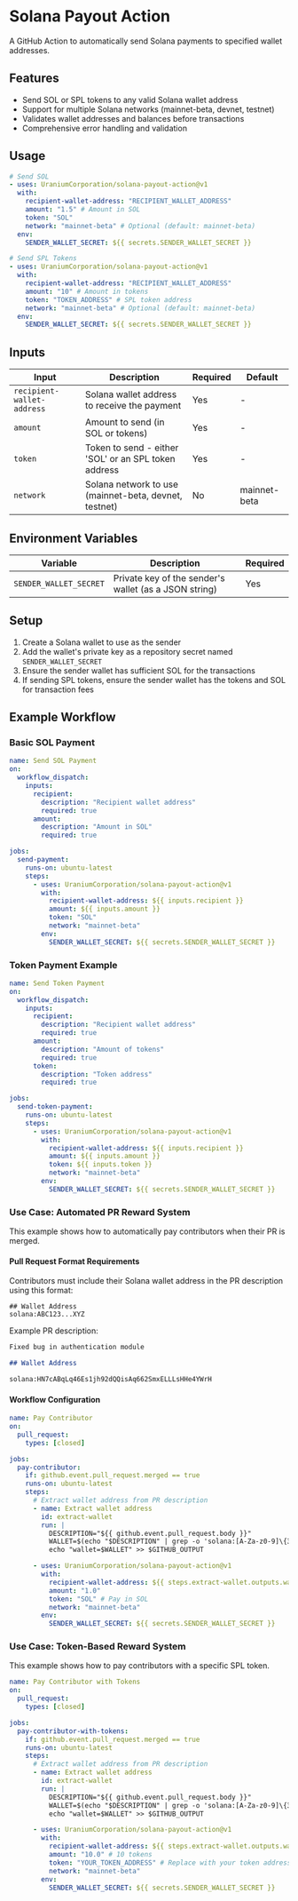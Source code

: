 # Solana Payout Action

A GitHub Action to automatically send Solana payments to specified wallet addresses.

## Features

- Send SOL or SPL tokens to any valid Solana wallet address
- Support for multiple Solana networks (mainnet-beta, devnet, testnet)
- Validates wallet addresses and balances before transactions
- Comprehensive error handling and validation

## Usage

```yaml
# Send SOL
- uses: UraniumCorporation/solana-payout-action@v1
  with:
    recipient-wallet-address: "RECIPIENT_WALLET_ADDRESS"
    amount: "1.5" # Amount in SOL
    token: "SOL"
    network: "mainnet-beta" # Optional (default: mainnet-beta)
  env:
    SENDER_WALLET_SECRET: ${{ secrets.SENDER_WALLET_SECRET }}

# Send SPL Tokens
- uses: UraniumCorporation/solana-payout-action@v1
  with:
    recipient-wallet-address: "RECIPIENT_WALLET_ADDRESS"
    amount: "10" # Amount in tokens
    token: "TOKEN_ADDRESS" # SPL token address
    network: "mainnet-beta" # Optional (default: mainnet-beta)
  env:
    SENDER_WALLET_SECRET: ${{ secrets.SENDER_WALLET_SECRET }}
```

## Inputs

| Input                      | Description                                           | Required | Default      |
| -------------------------- | ----------------------------------------------------- | -------- | ------------ |
| `recipient-wallet-address` | Solana wallet address to receive the payment          | Yes      | -            |
| `amount`                   | Amount to send (in SOL or tokens)                     | Yes      | -            |
| `token`                    | Token to send - either 'SOL' or an SPL token address  | Yes      | -            |
| `network`                  | Solana network to use (mainnet-beta, devnet, testnet) | No       | mainnet-beta |

## Environment Variables

| Variable               | Description                                           | Required |
| ---------------------- | ----------------------------------------------------- | -------- |
| `SENDER_WALLET_SECRET` | Private key of the sender's wallet (as a JSON string) | Yes      |

## Setup

1. Create a Solana wallet to use as the sender
2. Add the wallet's private key as a repository secret named `SENDER_WALLET_SECRET`
3. Ensure the sender wallet has sufficient SOL for the transactions
4. If sending SPL tokens, ensure the sender wallet has the tokens and SOL for transaction fees

## Example Workflow

### Basic SOL Payment

```yaml
name: Send SOL Payment
on:
  workflow_dispatch:
    inputs:
      recipient:
        description: "Recipient wallet address"
        required: true
      amount:
        description: "Amount in SOL"
        required: true

jobs:
  send-payment:
    runs-on: ubuntu-latest
    steps:
      - uses: UraniumCorporation/solana-payout-action@v1
        with:
          recipient-wallet-address: ${{ inputs.recipient }}
          amount: ${{ inputs.amount }}
          token: "SOL"
          network: "mainnet-beta"
        env:
          SENDER_WALLET_SECRET: ${{ secrets.SENDER_WALLET_SECRET }}
```

### Token Payment Example

```yaml
name: Send Token Payment
on:
  workflow_dispatch:
    inputs:
      recipient:
        description: "Recipient wallet address"
        required: true
      amount:
        description: "Amount of tokens"
        required: true
      token:
        description: "Token address"
        required: true

jobs:
  send-token-payment:
    runs-on: ubuntu-latest
    steps:
      - uses: UraniumCorporation/solana-payout-action@v1
        with:
          recipient-wallet-address: ${{ inputs.recipient }}
          amount: ${{ inputs.amount }}
          token: ${{ inputs.token }}
          network: "mainnet-beta"
        env:
          SENDER_WALLET_SECRET: ${{ secrets.SENDER_WALLET_SECRET }}
```

### Use Case: Automated PR Reward System

This example shows how to automatically pay contributors when their PR is merged.

#### Pull Request Format Requirements

Contributors must include their Solana wallet address in the PR description using this format:

```
## Wallet Address
solana:ABC123...XYZ
```

Example PR description:

```markdown
Fixed bug in authentication module

## Wallet Address

solana:HN7cABqLq46Es1jh92dQQisAq662SmxELLLsHHe4YWrH
```

#### Workflow Configuration

```yaml
name: Pay Contributor
on:
  pull_request:
    types: [closed]

jobs:
  pay-contributor:
    if: github.event.pull_request.merged == true
    runs-on: ubuntu-latest
    steps:
      # Extract wallet address from PR description
      - name: Extract wallet address
        id: extract-wallet
        run: |
          DESCRIPTION="${{ github.event.pull_request.body }}"
          WALLET=$(echo "$DESCRIPTION" | grep -o 'solana:[A-Za-z0-9]\{32,\}' | cut -d':' -f2)
          echo "wallet=$WALLET" >> $GITHUB_OUTPUT

      - uses: UraniumCorporation/solana-payout-action@v1
        with:
          recipient-wallet-address: ${{ steps.extract-wallet.outputs.wallet }}
          amount: "1.0"
          token: "SOL" # Pay in SOL
          network: "mainnet-beta"
        env:
          SENDER_WALLET_SECRET: ${{ secrets.SENDER_WALLET_SECRET }}
```

### Use Case: Token-Based Reward System

This example shows how to pay contributors with a specific SPL token.

```yaml
name: Pay Contributor with Tokens
on:
  pull_request:
    types: [closed]

jobs:
  pay-contributor-with-tokens:
    if: github.event.pull_request.merged == true
    runs-on: ubuntu-latest
    steps:
      # Extract wallet address from PR description
      - name: Extract wallet address
        id: extract-wallet
        run: |
          DESCRIPTION="${{ github.event.pull_request.body }}"
          WALLET=$(echo "$DESCRIPTION" | grep -o 'solana:[A-Za-z0-9]\{32,\}' | cut -d':' -f2)
          echo "wallet=$WALLET" >> $GITHUB_OUTPUT

      - uses: UraniumCorporation/solana-payout-action@v1
        with:
          recipient-wallet-address: ${{ steps.extract-wallet.outputs.wallet }}
          amount: "10.0" # 10 tokens
          token: "YOUR_TOKEN_ADDRESS" # Replace with your token address
          network: "mainnet-beta"
        env:
          SENDER_WALLET_SECRET: ${{ secrets.SENDER_WALLET_SECRET }}
```
